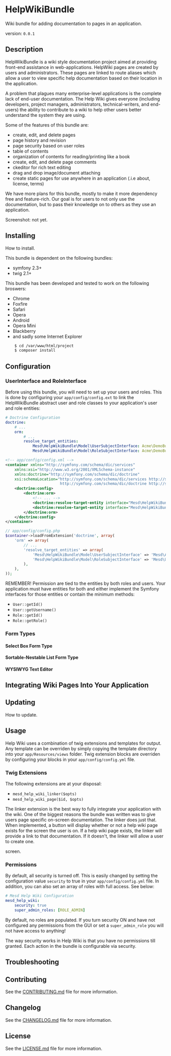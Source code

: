 # HelpWikiBundle

Wiki bundle for adding documentation to pages in an application.

version: `0.0.1`

## Description

HelpWikiBundle is a wiki style documentation project aimed at providing
front-end assistance in web-applications. HelpWiki pages are created by
users and administrators. These pages are linked to route aliases which
allow a user to view specific help documentation based on their location
in the application.

A problem that plagues many enterprise-level applications is the complete lack
of end-user documentation. The Help Wiki gives everyone (including developers,
project managers, administrators, technical-writers, and end-users) the ability
to contribute to a wiki to help other users better understand the system they
are using.

Some of the features of this bundle are:

  + create, edit, and delete pages
  + page history and revision
  + page security based on user roles
  + table of contents
  + organization of contents for reading/printing like a book
  + create, edit, and delete page comments
  + ckeditor for rich text editing
  + drag and drop image/document attaching
  + create static pages for use anywhere in an application (.i.e about, license, terms)

We have more plans for this bundle, mostly to make it more dependency free
and feature-rich. Our goal is for users to not only use the documentation,
but to pass their knowledge on to others as they use an application.

Screenshot: not yet.

## Installing

How to install.

This bundle is dependent on the following bundles:

  + symfony 2.3+
  + twig 2.1+

This bundle has been developed and tested to work on the following broswers:

  + Chrome
  + Foxfire
  + Safari
  + Opera
  + Android
  + Opera Mini
  + Blackberry
  + and sadly some Internet Explorer

```bash
    $ cd /var/www/html/project
    $ composer install
```

## Configuration

### UserInterface and RoleInterface

Before using this bundle, you will need to set up your users and roles.
This is done by configuring your `app/config/config.ext` to link the
HelpWikiBundle abstract user and role classes to your application's
user and role entities:

```yaml
# Doctrine Configuration
doctrine:
    # ...
    orm:
        # ...
        resolve_target_entities:
            Mesd\HelpWikiBundle\Model\UserSubjectInterface: Acme\DemoBundle\Entity\User
            Mesd\HelpWikiBundle\Model\RoleSubjectInterface: Acme\DemoBundle\Entity\Role
```

```xml
<!-- app/config/config.xml -->
<container xmlns="http://symfony.com/schema/dic/services"
    xmlns:xsi="http://www.w3.org/2001/XMLSchema-instance"
    xmlns:doctrine="http://symfony.com/schema/dic/doctrine"
    xsi:schemaLocation="http://symfony.com/schema/dic/services http://symfony.com/schema/dic/services/services-1.0.xsd
                        http://symfony.com/schema/dic/doctrine http://symfony.com/schema/dic/doctrine/doctrine-1.0.xsd">
    <doctrine:config>
        <doctrine:orm>
            <!-- ... -->
            <doctrine:resolve-target-entity interface="Mesd\HelpWikiBundle\Model\UserSubjectInterface">Mesd\Acme\DemoBundle\Entity\AppUser</resolve-target-entity>
            <doctrine:resolve-target-entity interface="Mesd\HelpWikiBundle\Model\RoleSubjectInterface">Mesd\UserBundle\Entity\AuthRole</resolve-target-entity>
        </doctrine:orm>
    </doctrine:config>
</container>
```

```php
// app/config/config.php
$container->loadFromExtension('doctrine', array(
    'orm' => array(
        // ...
        'resolve_target_entities' => array(
            'Mesd\HelpWikiBundle\Model\UserSubjectInterface' => 'Mesd\Acme\DemoBundle\Entity\AppUser',
            'Mesd\HelpWikiBundle\Model\RoleSubjectInterface' => 'Mesd\UserBundle\Entity\AuthRole',
        ),
    ),
));
```

REMEMBER! Permission are tied to the entities by both roles and users. Your application
must have entities for both and either implement the Symfony interfaces for
those entities or contain the minimum methods:

  + `User::getId()`
  + `User::getUsername()`
  + `Role::getId()`
  + `Role::getRole()`

### Form Types

#### Select Box Form Type

#### Sortable-Nestable List Form Type

#### WYSIWYG Text Editor

## Integrating Wiki Pages Into Your Application

## Updating

How to update.

## Usage

Help Wiki uses a combination of twig extensions and templates for output. Any
template can be overriden by simply copying the template directory into your
`app/Resources/views` folder. Twig extension blocks are overriden by configuring
your blocks in your `app/config/config.yml` file.

### Twig Extensions

The following extensions are at your disposal:

  + `mesd_help_wiki_linker($opts)`
  + `mesd_help_wiki_page($id, $opts)`

The linker extension is the best way to fully integrate your application with
the wiki. One of the biggest reasons the bundle was written was to give users
page specific on-screen documentation. The linker does just that. When
implemented, a button will display whether or not a help wiki page exists for
the screen the user is on. If a help wiki page exists, the linker will provide
a link to that documentation. If it doesn't, the linker will allow a user to
create one.

screen. 
### Permissions

By default, all security is turned off. This is easily changed by setting the
configuration value `security` to true in your `app/config/config.yml` file.
In addition, you can also set an array of roles with full access. See below:

```yaml
# Mesd Help Wiki Configuration
mesd_help_wiki:
    security: true
    super_admin_roles: [ROLE_ADMIN]
```

By default, no roles are populated. If you turn security ON and have not
configured any permissions from the GUI or set a `super_admin_role` you will
not have access to anything!

The way security works in Help Wiki is that you have no permissions till
granted. Each action in the bundle is configurable via security.

## Troubleshooting


## Contributing

See the [CONTRIBUTING.md](CONTRIBUTING.md) file for more information.

## Changelog

See the [CHANGELOG.md](CHANGELOG.md) file for more information.

## License

See the [LICENSE.md](LICENSE.md) file for more information.